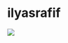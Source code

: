 # ilyasrafif
<img src="![image](https://github.com/user-attachments/assets/cf4b204f-01a6-4848-9d92-9cda51b54d0c)">
